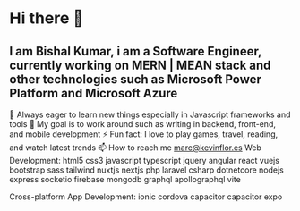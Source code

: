 # Hi there 👋

## I am Bishal Kumar, i am a Software Engineer, currently working on MERN | MEAN stack and other technologies such as Microsoft Power Platform and Microsoft Azure
🌱 Always eager to learn new things especially in Javascript frameworks and tools
🥅 My goal is to work around such as writing in backend, front-end, and mobile development
⚡ Fun fact: I love to play games, travel, reading, and watch latest trends
📫 How to reach me marc@kevinflor.es
Web Development:
html5 css3 javascript typescript jquery angular react vuejs bootstrap sass tailwind nuxtjs nextjs
php laravel csharp dotnetcore nodejs express socketio firebase mongodb graphql apollographql vite

Cross-platform App Development:
ionic cordova capacitor capacitor expo



<!--
**blast0/blast0** is a ✨ _special_ ✨ repository because its `README.md` (this file) appears on your GitHub profile.

Here are some ideas to get you started:

- 🔭 I’m currently working on ...
- 🌱 I’m currently learning ...
- 👯 I’m looking to collaborate on ...
- 🤔 I’m looking for help with ...
- 💬 Ask me about ...
- 📫 How to reach me: ...
- 😄 Pronouns: ...
- ⚡ Fun fact: ...
-->
